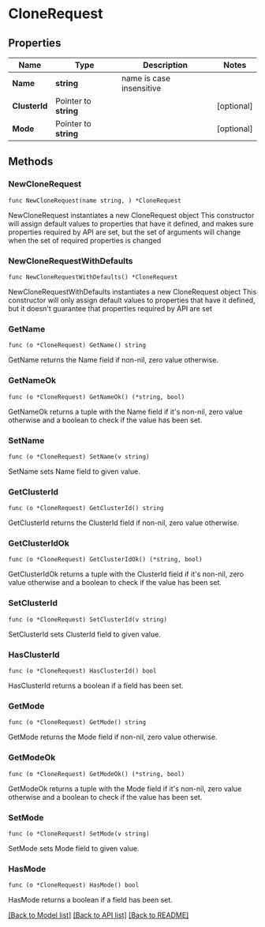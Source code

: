 # CloneRequest

## Properties

Name | Type | Description | Notes
------------ | ------------- | ------------- | -------------
**Name** | **string** | name is case insensitive | 
**ClusterId** | Pointer to **string** |  | [optional] 
**Mode** | Pointer to **string** |  | [optional] 

## Methods

### NewCloneRequest

`func NewCloneRequest(name string, ) *CloneRequest`

NewCloneRequest instantiates a new CloneRequest object
This constructor will assign default values to properties that have it defined,
and makes sure properties required by API are set, but the set of arguments
will change when the set of required properties is changed

### NewCloneRequestWithDefaults

`func NewCloneRequestWithDefaults() *CloneRequest`

NewCloneRequestWithDefaults instantiates a new CloneRequest object
This constructor will only assign default values to properties that have it defined,
but it doesn't guarantee that properties required by API are set

### GetName

`func (o *CloneRequest) GetName() string`

GetName returns the Name field if non-nil, zero value otherwise.

### GetNameOk

`func (o *CloneRequest) GetNameOk() (*string, bool)`

GetNameOk returns a tuple with the Name field if it's non-nil, zero value otherwise
and a boolean to check if the value has been set.

### SetName

`func (o *CloneRequest) SetName(v string)`

SetName sets Name field to given value.


### GetClusterId

`func (o *CloneRequest) GetClusterId() string`

GetClusterId returns the ClusterId field if non-nil, zero value otherwise.

### GetClusterIdOk

`func (o *CloneRequest) GetClusterIdOk() (*string, bool)`

GetClusterIdOk returns a tuple with the ClusterId field if it's non-nil, zero value otherwise
and a boolean to check if the value has been set.

### SetClusterId

`func (o *CloneRequest) SetClusterId(v string)`

SetClusterId sets ClusterId field to given value.

### HasClusterId

`func (o *CloneRequest) HasClusterId() bool`

HasClusterId returns a boolean if a field has been set.

### GetMode

`func (o *CloneRequest) GetMode() string`

GetMode returns the Mode field if non-nil, zero value otherwise.

### GetModeOk

`func (o *CloneRequest) GetModeOk() (*string, bool)`

GetModeOk returns a tuple with the Mode field if it's non-nil, zero value otherwise
and a boolean to check if the value has been set.

### SetMode

`func (o *CloneRequest) SetMode(v string)`

SetMode sets Mode field to given value.

### HasMode

`func (o *CloneRequest) HasMode() bool`

HasMode returns a boolean if a field has been set.


[[Back to Model list]](../README.md#documentation-for-models) [[Back to API list]](../README.md#documentation-for-api-endpoints) [[Back to README]](../README.md)


